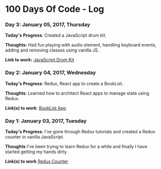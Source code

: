 # 100 Days Of Code - Log

### Day 3: January 05, 2017, Thursday

**Today's Progress**: Created a JavaScript drum kit.

**Thoughts:** Had fun playing with audio element, handling keyboard events, adding and removing classes using vanilla JS.

**Link to work:** [JavaScript Drum Kit](http://codepen.io/cheetahM/pen/MJYNXj)

### Day 2: January 04, 2017, Wednesday

**Today's Progress**: Redux, React app to create a BookList.

**Thoughts**: Learned how to architect React apps to manage state using Redux.

**Link(s) to work**: [BookList App](https://github.com/cheetahM/ReduxApp.git)


### Day 1: January 03, 2017, Tuesday

**Today's Progress**: I've gone through Redux tutorials and created a Redux counter in vanilla JavaScript.

**Thoughts** I've been trying to learn Redux for a while and finally I have started getting my hands dirty.

**Link(s) to work** [Redux Counter](https://github.com/cheetahM/reduxCounter.git)
